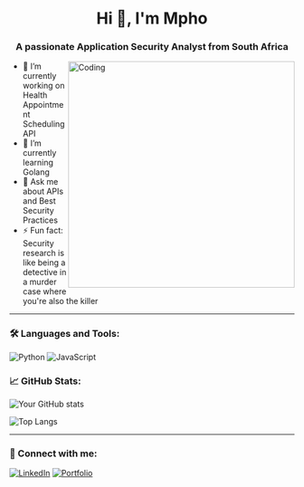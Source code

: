 <h1 align="center">Hi 👋, I'm Mpho</h1>
<h3 align="center">A passionate Application Security Analyst from South Africa</h3>

<img align="right" alt="Coding" width="400" src="https://media.giphy.com/media/qgQUggAC3Pfv687qPC/giphy.gif">

- 🔭 I’m currently working on Health Appointment Scheduling API
- 🌱 I’m currently learning Golang
- 💬 Ask me about APIs and Best Security Practices
- ⚡ Fun fact: Security research is like being a detective in a murder case where you're also the killer

---

### 🛠️ Languages and Tools:
![Python](https://img.shields.io/badge/Python-3776AB?style=for-the-badge&logo=python&logoColor=white)
![JavaScript](https://img.shields.io/badge/JavaScript-F7DF1E?style=for-the-badge&logo=javascript&logoColor=black)



### 📈 GitHub Stats:
![Your GitHub stats](https://github-readme-stats.vercel.app/api?username=whitewalker-sa&show_icons=true&theme=radical)

![Top Langs](https://github-readme-stats.vercel.app/api/top-langs/?username=whitewalker-sa&layout=compact&theme=radical)

---

### 🔗 Connect with me:
[![LinkedIn](https://img.shields.io/badge/LinkedIn-blue?style=flat-square&logo=linkedin&logoColor=white)](https://linkedin.com/in/whitewalker-sa)
[![Portfolio](https://img.shields.io/badge/Portfolio-000000?style=flat-square&logo=firefox&logoColor=white)](https://portfolio-barayiti.vercel.app)
